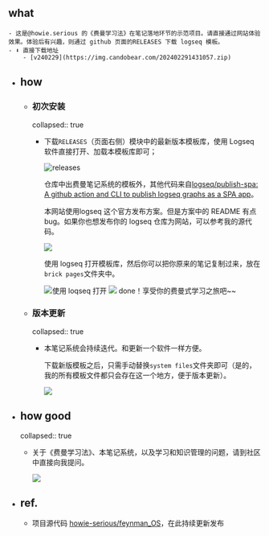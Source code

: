 ## what
	- 这是@howie.serious 的《费曼学习法》在笔记落地环节的示范项目。请直接通过网站体验效果。体验后有兴趣，则通过 github 页面的RELEASES 下载 logseq 模板。
	- ⬇️ 直接下载地址
		- [v240229](https://img.candobear.com/202402291431057.zip)
- ## how
	- ### 初次安装
	  collapsed:: true
		- 下载`RELEASES`（页面右侧）模块中的最新版本模板库，使用 Logseq 软件直接打开、加载本模板库即可；
		  
		  ![releases](https://img.candobear.com/202402290927857.png)
		  
		  仓库中出费曼笔记系统的模板外，其他代码来自[logseq/publish-spa: A github action and CLI to publish logseq graphs as a SPA app](https://github.com/logseq/publish-spa)。
		  
		  本网站使用logseq 这个官方发布方案。但是方案中的 README 有点 bug。如果你也想发布你的 logseq 仓库为网站，可以参考我的源代码。
		  
		  ![](https://img.candobear.com/202402290928712.png)
		  
		  使用 logseq 打开模板库，然后你可以把你原来的笔记复制过来，放在`brick pages`文件夹中。
		  
		  ![使用 loqseq 打开](https://img.candobear.com/202402290923917.png)
		  ![](https://img.candobear.com/202402290923996.png)
		  done！享受你的费曼式学习之旅吧~~
	- ### 版本更新
	  collapsed:: true
		- 本笔记系统会持续迭代。和更新一个软件一样方便。
		  
		  下载新版模板之后，只需手动替换`system files`文件夹即可（是的，我的所有模板文件都只会存在这一个地方，便于版本更新）。
		  
		  ![](https://img.candobear.com/202402290923892.png)
- ## how good
  collapsed:: true
	- 关于《费曼学习法》、本笔记系统，以及学习和知识管理的问题，请到社区中直接向我提问。
	  
	  ![](https://img.candobear.com/202402290936751.jpeg)
- ## ref.
	- 项目源代码 [howie-serious/feynman_OS](https://github.com/howie-serious/feynman_OS)，在此持续更新发布